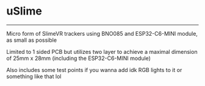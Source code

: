# uSlime
---
Micro form of SlimeVR trackers using BNO085 and ESP32-C6-MINI module, as small as possible

Limited to 1 sided PCB but utilizes two layer to achieve a maximal dimension of 25mm x 28mm (including the ESP32-C6-MINI module)

Also includes some test points if you wanna add idk RGB lights to it or something like that lol
